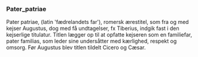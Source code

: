 ### Pater_patriae


Pater patriae, (latin 'fædrelandets far'), romersk ærestitel, som fra og med kejser Augustus, dog med få undtagelser, fx Tiberius, indgik fast i den kejserlige titulatur. Titlen lægger op til at opfatte kejseren som en familiefar, pater familias, som leder sine undersåtter med kærlighed, respekt og omsorg. Før Augustus blev titlen tildelt Cicero og Cæsar.